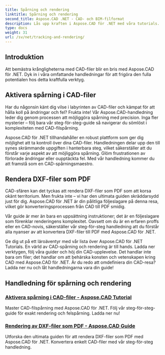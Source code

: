```yaml
---
title: Spårning och rendering
linktitle: Spårning och rendering
second_title: Aspose.CAD .NET - CAD- och BIM-filformat
description: Lås upp kraften i Aspose.CAD för .NET med våra tutorials. Lär dig att aktivera spårning i CAD-filer och sömlöst rendera DXF-filer som PDF.
type: docs
weight: 31
url: /sv/net/tracking-and-rendering/
---
```


## Introduktion

Att bemästra krångligheterna med CAD-filer blir en bris med Aspose.CAD för .NET. Dyk in i våra omfattande handledningar för att frigöra den fulla potentialen hos detta kraftfulla verktyg. 

## Aktivera spårning i CAD-filer

Har du någonsin känt dig vilse i labyrinten av CAD-filer och kämpat för att hålla koll på ändringar och fel? Frukta inte! Vår Aspose.CAD-handledning leder dig genom processen att möjliggöra spårning med precision. Inga fler mysterier – följ bara vår steg-för-steg-guide så navigerar du sömlöst i komplexiteten med CAD-filspårning.

Aspose.CAD för .NET tillhandahåller en robust plattform som ger dig möjlighet att ta kontroll över dina CAD-filer. Handledningen delar upp den till synes skrämmande uppgiften i hanterbara steg, vilket säkerställer att du förstår varje aspekt av att möjliggöra spårning. Glöm frustrationen av förlorade ändringar eller oupptäckta fel. Med vår handledning kommer du att framstå som en CAD-spårningsmaestro.

## Rendera DXF-filer som PDF

CAD-sfären kan det tyckas att rendera DXF-filer som PDF som att korsa okänt territorium. Men frukta inte – vi har den ultimata guiden skräddarsydd just för dig. Aspose.CAD för .NET är din pålitliga följeslagare på denna resa, vilket gör konverteringsprocessen från CAD till PDF smidig.

Vår guide är mer än bara en uppsättning instruktioner; det är en följeslagare som förenklar renderingens komplexitet. Oavsett om du är en erfaren proffs eller en CAD-novis, säkerställer vår steg-för-steg handledning att du förstår alla nyanser av att konvertera DXF-filer till PDF med Aspose.CAD för .NET.

Ge dig ut på ett läroäventyr med vår lista över Aspose.CAD för .NET Tutorials. En värld av CAD-spårning och rendering är till hands. Ladda ner verktygen, följ våra guider och höj din CAD-upplevelse. Det handlar inte bara om filer; det handlar om att behärska konsten och vetenskapen kring CAD med Aspose.CAD för .NET. Är du redo att omdefiniera din CAD-resa? Ladda ner nu och låt handledningarna vara din guide!
## Handledning för spårning och rendering
### [Aktivera spårning i CAD-filer - Aspose.CAD Tutorial](./enabling-tracking-in-cad-files/)
Master CAD-filspårning med Aspose.CAD för .NET. Följ vår steg-för-steg-guide för exakt rendering och felspårning. Ladda ner nu!
### [Rendering av DXF-filer som PDF - Aspose.CAD Guide](./rendering-dxf-files-as-pdf/)
Utforska den ultimata guiden för att rendera DXF-filer som PDF med Aspose.CAD för .NET. Konvertera enkelt CAD-filer med vår steg-för-steg handledning.